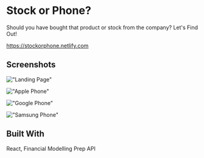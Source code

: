 # Stock or Phone?

Should you have bought that product or stock from the company? Let's Find Out!

https://stockorphone.netlify.com

## Screenshots

!["Landing Page"](https://github.com/TylerZhang00/StockOrPhone/blob/master/src/assets/screenshots/MainPage1.png?raw=true)

!["Apple Phone"](https://github.com/TylerZhang00/StockOrPhone/blob/master/src/assets/screenshots/Apple1.png?raw=true)

!["Google Phone"](https://github.com/TylerZhang00/StockOrPhone/blob/master/src/assets/screenshots/Google1.png?raw=true)

!["Samsung Phone"](https://github.com/TylerZhang00/StockOrPhone/blob/master/src/assets/screenshots/Samsung1.png?raw=true)

## Built With

React, Financial Modelling Prep API
